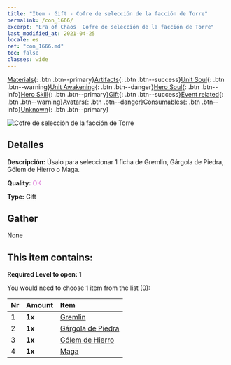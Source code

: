 ```yaml
---
title: "Item - Gift - Cofre de selección de la facción de Torre"
permalink: /con_1666/
excerpt: "Era of Chaos  Cofre de selección de la facción de Torre"
last_modified_at: 2021-04-25
locale: es
ref: "con_1666.md"
toc: false
classes: wide
---
```

 [Materials](/ItemsES/){: .btn .btn--primary}[Artifacts](/ItemsES/Artifacts/){: .btn .btn--success}[Unit Soul](/ItemsES/UnitSoul/){: .btn .btn--warning}[Unit Awakening](/ItemsES/UnitAwakening/){: .btn .btn--danger}[Hero Soul](/ItemsES/HeroSoul/){: .btn .btn--info}[Hero Skill](/ItemsES/HeroSkill/){: .btn .btn--primary}[Gift](/ItemsES/Gift/){: .btn .btn--success}[Event related](/ItemsES/Events/){: .btn .btn--warning}[Avatars](/ItemsES/Avatars/){: .btn .btn--danger}[Consumables](/ItemsES/Consumables/){: .btn .btn--info}[Unknown](/ItemsES/Unknown/){: .btn .btn--primary}

 ![Cofre de selección de la facción de Torre](/images/t/i_907282.png)

## Detalles
 **Descripción:** Úsalo para seleccionar 1 ficha de Gremlin, Gárgola de Piedra, Gólem de Hierro o Maga.

 **Quality:** <span style="color: #DA70D6">OK</span>

 **Type:** Gift

## Gather

  None

## This item contains:

 **Required Level to open:** 1

 You would need to choose 1 item from the list (0):

  | Nr | Amount |     Item    |
  |:---|:-------|:------------|
  | 1 |  **1x** | [Gremlin](/ItemsES/unt_235/) |  | 
  | 2 |  **1x** | [Gárgola de Piedra](/ItemsES/unt_236/) |  | 
  | 3 |  **1x** | [Gólem de Hierro](/ItemsES/unt_237/) |  | 
  | 4 |  **1x** | [Maga](/ItemsES/unt_238/) |  | 
